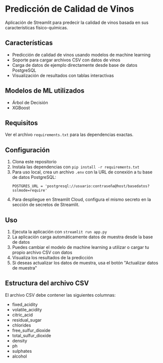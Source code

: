 # Predicción de Calidad de Vinos

Aplicación de Streamlit para predecir la calidad de vinos basada en sus características físico-químicas.

## Características

- Predicción de calidad de vinos usando modelos de machine learning
- Soporte para cargar archivos CSV con datos de vinos
- Carga de datos de ejemplo directamente desde base de datos PostgreSQL
- Visualización de resultados con tablas interactivas

## Modelos de ML utilizados

- Árbol de Decisión
- XGBoost

## Requisitos

Ver el archivo `requirements.txt` para las dependencias exactas.

## Configuración

1. Clona este repositorio
2. Instala las dependencias con `pip install -r requirements.txt`
3. Para uso local, crea un archivo `.env` con la URL de conexión a tu base de datos PostgreSQL:
   ```
   POSTGRES_URL = 'postgresql://usuario:contraseña@host/basedatos?sslmode=require'
   ```
4. Para despliegue en Streamlit Cloud, configura el mismo secreto en la sección de secretos de Streamlit.

## Uso

1. Ejecuta la aplicación con `streamlit run app.py`
2. La aplicación carga automáticamente datos de muestra desde la base de datos
3. Puedes cambiar el modelo de machine learning a utilizar o cargar tu propio archivo CSV con datos
4. Visualiza los resultados de la predicción
5. Si deseas actualizar los datos de muestra, usa el botón "Actualizar datos de muestra"

## Estructura del archivo CSV

El archivo CSV debe contener las siguientes columnas:

- fixed_acidity
- volatile_acidity
- citric_acid
- residual_sugar
- chlorides
- free_sulfur_dioxide
- total_sulfur_dioxide
- density
- ph
- sulphates
- alcohol
